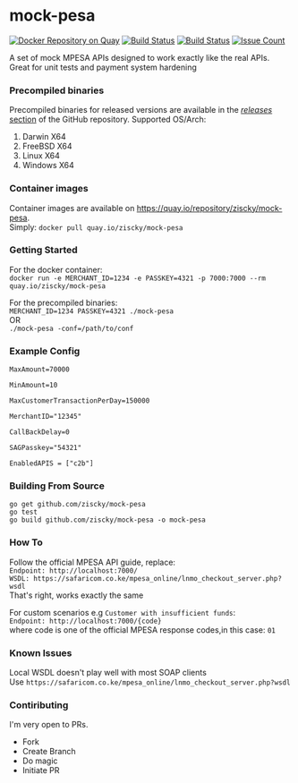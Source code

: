 # mock-pesa
[![Docker Repository on Quay](https://quay.io/repository/ziscky/mock-pesa/status)](https://quay.io/repository/ziscky/mock-pesa)
[![Build Status](https://goreportcard.com/badge/github.com/ziscky/zist)](https://goreportcard.com/report/github.com/ziscky/mock-pesa)
[![Build Status](https://travis-ci.org/ziscky/zist.svg?branch=master)](https://travis-ci.org/ziscky/mock-pesa)
[![Issue Count](https://codeclimate.com/github/ziscky/mock-pesa/badges/issue_count.svg)](https://codeclimate.com/github/ziscky/mock-pesa)


A set of mock MPESA APIs designed to work exactly like the real APIs. Great for unit tests and payment system hardening

### Precompiled binaries

Precompiled binaries for released versions are available in the
[*releases* section](https://github.com/ziscky/mock-pesa/releases)
of the GitHub repository. Supported OS/Arch:

 1. Darwin X64
 2. FreeBSD X64
 3. Linux X64
 4. Windows X64

 

### Container images

Container images are available on https://quay.io/repository/ziscky/mock-pesa.  
Simply: `docker pull quay.io/ziscky/mock-pesa`  

### Getting Started
For the docker container:  
`docker run -e MERCHANT_ID=1234 -e PASSKEY=4321 -p 7000:7000 --rm quay.io/ziscky/mock-pesa `  

For the precompiled binaries:  
`MERCHANT_ID=1234 PASSKEY=4321 ./mock-pesa`  
OR  
`./mock-pesa -conf=/path/to/conf`  

### Example Config
```
MaxAmount=70000  

MinAmount=10  

MaxCustomerTransactionPerDay=150000  

MerchantID="12345"  

CallBackDelay=0  

SAGPasskey="54321"  

EnabledAPIS = ["c2b"]  
```

### Building From Source
`go get github.com/ziscky/mock-pesa`  
`go test`  
`go build github.com/ziscky/mock-pesa -o mock-pesa`   

### How To
Follow the official MPESA API guide, replace:  
`Endpoint: http://localhost:7000/`  
`WSDL: https://safaricom.co.ke/mpesa_online/lnmo_checkout_server.php?wsdl`  
That's right, works exactly the same  

For custom scenarios e.g `Customer with insufficient funds`:  
`Endpoint: http://localhost:7000/{code}`  
where code is one of the official MPESA response codes,in this case: `01`  

### Known Issues
Local WSDL doesn't play well with most SOAP clients  
Use `https://safaricom.co.ke/mpesa_online/lnmo_checkout_server.php?wsdl`

### Contiributing
I'm very open to PRs.  

 - Fork
 - Create Branch
 - Do magic
 - Initiate PR


